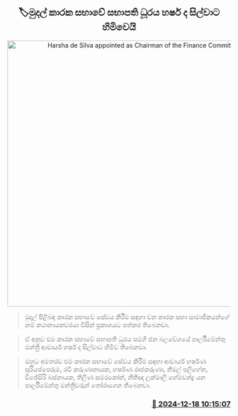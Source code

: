 <p align='center'><b><h2 align='center' title='Harsha de Silva appointed as Chairman of the Finance Committee'>🏷මුදල් කාරක සභාවේ සභාපති ධූරය හර්ෂ ද සිල්වාට හිමිවෙයි</h2></b></p>
<p align='center'><img src='https://helakuru.sgp1.cdn.digitaloceanspaces.com/esana/images/lib/harsha-de-silva-public-finance-archived.jpg' width='600' alt='Harsha de Silva appointed as Chairman of the Finance Committee'></p>

> මුදල් පිළිබඳ කාරක සභාවේ සේවය කිරීම සඳහා වන කාරක සභා සාමාජිකයන්ගේ නම් කථානායකවරයා විසින් ප්‍රකාශයට පත්කර තිබෙනවා.

> ඒ අනුව එම කාරක සභාවේ සභාපති ධුරය සමගි ජන බලවේගයේ පාර්ලිමේන්තු මන්ත්‍රී ආචාර්ය හර්ෂ ද සිල්වාට හිමිව තිබෙනවා.

> ඔහුට අමතරව එම කාරක සභාවේ සේවය කිරීම සඳහා ආචාර්ය හර්ෂණ සූරියප්පෙරුම, රවී කරුණානායක, හර්ෂණ රාජකරුණා, නිමල් පලිහේන, විජේසිරි බස්නායක, තිලිණ සමරකෝන්, නීතිඥ ලක්මාලි හේමචන්ද්‍ර යන පාර්ලිමේන්තු මන්ත්‍රීවරුන් තෝරාගෙන තිබෙනවා.



<h3 align='right'><a href='https://www.helakuru.lk/esana/p/105980/'>📅 2024-12-18 10:15:07</a></h3>
